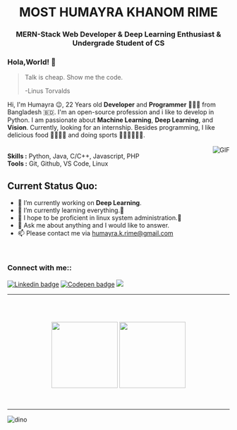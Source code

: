 <h1 align="center">MOST HUMAYRA KHANOM RIME</h1>
<h3 align="center">MERN-Stack Web Developer<span color="blue"> & </span>Deep Learning Enthusiast <span color="blue"> & </span> Undergrade Student of CS</h3>



### Hola,World! 👋

> Talk is cheap. Show me the code.
>
> -Linus Torvalds

Hi, I'm Humayra 😉, 22 Years old **Developer** and **Programmer** 👨🏻‍💻 from Bangladesh 🇧🇩. I'm an open-source profession and i like to develop in Python. I am passionate about **Machine Learning**, **Deep Learning**, and **Vision**. Currently, looking for an internship. Besides programming, I like delicious food 🥗🥩🌮🍣 and doing sports 🏃⛹️‍♂️🏋🏼‍♂️.
</br>
</br>
<img align="right" alt="GIF" src="https://media.giphy.com/media/iIqmM5tTjmpOB9mpbn/giphy.gif"/>

**Skills :** Python, Java, C/C++, Javascript, PHP
</br>
**Tools :** Git, Github, VS Code, Linux


**Current Status Quo:**
----

* 🔭 I’m currently working on **Deep Learning**.
* 🌱 I’m currently learning everything.🤣
* 🤔 I hope to be proficient in linux system administration.🐧
* 💬 Ask me about anything and I would like to answer.
* 📫 Please contact me via humayra.k.rime@gmail.com

<br>
<h3 align="left">Connect with me::</h3>
<p align="left">
<a href="https://www.linkedin.com/in/humayra-khanom/" target="_blank"><img src="https://img.shields.io/badge/LinkedIn-0077B5?style=for-the-badge&logo=linkedin&logoColor=white" alt="Linkedin badge"></a>
<a href="https://codepen.io/humayrakhanom" target="_blank"><img src="https://img.shields.io/badge/Codepen-000000?style=for-the-badge&logo=codepen&logoColor=white" alt="Codepen badge"></a>
<a href="mailto:humayra.k.rime.com"><img src="https://img.shields.io/badge/Gmail-D14836?style=for-the-badge&logo=gmail&logoColor=white"></a>
</p>



-----


 <br>
 <br>
 <p align="center">
  <img height="150" src="https://github-readme-stats.vercel.app/api/top-langs/?username=H-K-R&layout=compact&hide=html&theme=dracula"/>
 
  
  <img height="150" src="https://github-readme-stats.vercel.app/api?username=H-K-R&count_private=true&show_icons=true&theme=dracula&include_all_commits=true"/>
  </P><br>
  
 
 
 
----------------



![dino](https://gitee.com/skykeyjoker/PicCloud/raw/master/img/dino.gif)





